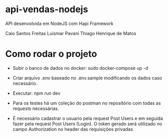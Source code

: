 # api-vendas-nodejs

API desenvolvida em NodeJS com Hapi Framework

Caio Santos Freitas
Luismar Pavani
Thiago Henrique de Matos

# Como rodar o projeto

* Subir o banco de dados no docker: sudo docker-compose up -d

* Criar arquivo .env baseado no .env.sample modificando os dados caso necessário.

* Executar: npm run dev

* Para os testes há um coleção do postman no repositório com todas as requests necessárias.

* É necessário cadastrar o usuario pela request Post Users e em seguida fazer pela request Post Users (Login). O token gerado será utilizado no campo Authorization no header das requisições privadas
